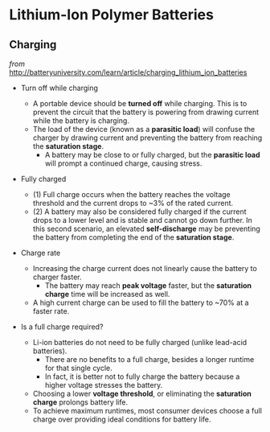 # Lithium-Ion Polymer Batteries
## Charging
_from_ http://batteryuniversity.com/learn/article/charging_lithium_ion_batteries

* Turn off while charging
  * A portable device should be __turned off__ while charging. This is to prevent the circuit that the battery is powering from drawing current while the battery is charging.
  * The load of the device (known as a __parasitic load__) will confuse the charger by drawing current and preventing the battery from reaching the __saturation stage__.
    * A battery may be close to or fully charged, but the __parasitic load__ will prompt a continued charge, causing stress.

* Fully charged
  * (1) Full charge occurs when the battery reaches the voltage threshold and the current drops to ~3% of the rated current.
  * (2) A battery may also be considered fully charged if the current drops to a lower level and is stable and cannot go down further. In this second scenario, an elevated __self-discharge__ may be preventing the battery from completing the end of the __saturation stage__.
  
* Charge rate
  * Increasing the charge current does not linearly cause the battery to charger faster.
    * The battery may reach __peak voltage__ faster, but the __saturation charge__ time will be increased as well.
  * A high current charge can be used to fill the battery to ~70% at a faster rate.

* Is a full charge required?
  * Li-ion batteries do not need to be fully charged (unlike lead-acid batteries).
    * There are no benefits to a full charge, besides a longer runtime for that single cycle.
    * In fact, it is better not to fully charge the battery because a higher voltage stresses the battery.
  * Choosing a lower __voltage threshold__, or eliminating the __saturation charge__ prolongs battery life.
  * To achieve maximum runtimes, most consumer devices choose a full charge over providing ideal conditions for battery life.
